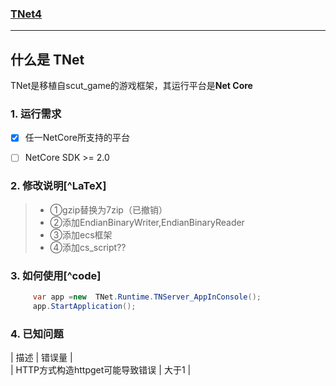 ### [TNet4]()

> 

------

## 什么是 TNet

TNet是移植自scut_game的游戏框架，其运行平台是**Net Core**

### 1. 运行需求

- [x] 任一NetCore所支持的平台
- [ ] NetCore SDK >= 2.0


### 2. 修改说明[^LaTeX]

>- ①gzip替换为7zip（已撤销）
>- ②添加EndianBinaryWriter,EndianBinaryReader
>- ③添加ecs框架
>- ④添加cs_script??

### 3. 如何使用[^code]

```csharp
     var app =new  TNet.Runtime.TNServer_AppInConsole();
     app.StartApplication();

```
### 4. 已知问题

| 描述        | 错误量   |  
| HTTP方式构造httpget可能导致错误     | 大于1 |